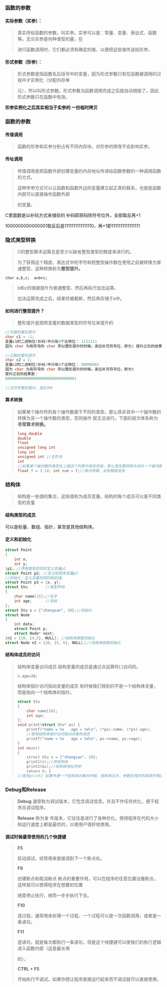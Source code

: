 ### 函数的参数 

#### 实际参数（实参）： 

> 真实传给函数的参数，叫实参。实参可以是：常量、变量、表达式、函数等。无论实参是何种类型的量，在 
>
> 进行函数调用时，它们都必须有确定的值，以便把这些值传送给形参。 

#### 形式参数（形参）：

>  形式参数是指函数名后括号中的变量，因为形式参数只有在函数被调用的过程中才实例化（分配内存单 
>
> 元），所以叫形式参数。形式参数当函数调用完成之后就自动销毁了。因此形式参数只在函数中有效。 

**形参实例化之后其实相当于实参的 一份临时拷贝**

### 函数的参数 

#### 传值调用 

> 函数的形参和实参分别占有不同内存块，对形参的修改不会影响实参。 

#### 传址调用 

> 传值调用是把函数外部创建变量的内存地址传递给函数参数的一种调用函数的方式。 
>
> 这种传参方式可以让函数和函数外边的变量建立起正真的联系，也就是函数内部可以直接操作函数外部 
>
> 的变量。

C里面数是以补码方式来储存的 补码即原码除符号位外，全部取反再+1

1000000000000001取反后是1111111111111110，再+1即1111111111111111 



### 隐式类型转换

> C的整型算术运算总是至少以缺省整型类型的精度来进行的。 
>
> 为了获得这个精度，表达式中的字符和短整型操作数在使用之前被转换为普通整型，这种转换称为**整型提升。**

`char a,b,c;  a=b+c;`

> b和c的值被提升为普通整型，然后再执行加法运算。 
>
> 加法运算完成之后，结果将被截断，然后再存储于a中。

#### 如何进行整型提升？

> 整形提升是按照变量的数据类型的符号位来提升的 

```c
//负数的整形提升 
char c1 = -1; 
变量c1的二进制位(补码)中只有8个比特位： 1111111 
因为 char 为有符号的 char 所以整形提升的时候，高位补充符号位，即为1 提升之后的结果是： 11111111111111111111111111111111 
    
//正数的整形提升 
char c2 = 1; 
变量c2的二进制位(补码)中只有8个比特位： 00000001 
因为 char 为有符号的 char 所以整形提升的时候，高位补充符号位，即为0 
提升之后的结果是： 
00000000000000000000000000000001 
    
//无符号整形提升，高位补0
```

#### 算术转换 

> 如果某个操作符的各个操作数属于不同的类型，那么除非其中一个操作数的转换为另一个操作数的类型，否则操作 就无法进行。下面的层次体系称为**寻常算术转换。**
>
> ```c
> long double 
> double 
> float 
> unsigned long int 
> long int 
> unsigned int //无符号
> int
> //如果某个操作数的类型在上面这个列表中排名较低，那么首先要转换为另外一个操作数的类型后执行运算。
> float f = 3.14; int num = f;//隐式转换，会有精度丢失
> ```

###  结构体

> 结构是一些值的集合，这些值称为成员变量。结构的每个成员可以是不同类型的变量

#### 结构类型的成员

可以是标量、数组、指针，甚至是其他结构体。

#### 定义和初始化

```c
struct Point
{
    int x;
    int y; 
}p1; //声明类型的同时定义变量p1
struct Point p2; //定义结构体变量p2
//初始化：定义变量的同时赋初值。
struct Point p3 = {x, y};
struct Stu        //类型声明
{
    char name[15];//名字
    int age;      //年龄
};
struct Stu s = {"zhangsan", 20};//初始化
struct Node
{
    int data;
    struct Point p;
    struct Node* next; 
}n1 = {10, {4,5}, NULL}; //结构体嵌套初始化
struct Node n2 = {20, {5, 6}, NULL}；//结构体嵌套初始化
```

#### 结构体成员的访问 

> 结构体变量访问成员 结构变量的成员是通过点运算符(.)访问的。
>
> `s.age=20;`
>
> 结构体指针访问指向变量的成员 有时候我们得到的不是一个结构体变量，而是指向一个结构体的指针。 
>
> ```c
> struct Stu
> {
>     char name[20];
>     int age;
> };
> void print(struct Stu* ps) {
>     printf("name = %s   age = %d\n", (*ps).name, (*ps).age);
>     //使用结构体指针访问指向对象的成员
>     printf("name = %s   age = %d\n", ps->name, ps->age);
> }
> int main()
> {
>     struct Stu s = {"zhangsan", 20};
>     print1(s);//传结构体
>     print2(&s);//结构体地址传参
>     return 0; }
> //首先print2 如果传递一个结构体对象的时候，结构体过大，参数压栈的的系统开销比较大，所以会导致性能的下降。       ∴结构体传参的时候，要传结构体的地址。
> ```

### Debug和Release 

> **Debug** 通常称为调试版本，它包含调试信息，并且不作任何优化，便于程序员调试程序。
>
> **Release** 称为发 布版本，它往往是进行了各种优化，使得程序在代码大小和运行速度上都是最优的，以便用户很好地使用。

#### 调试时候最常使用的几个快捷键

>  **F5** 
>
> 启动调试，经常用来直接调到下一个断点处。 
>
> **F9** 
>
> 创建断点和取消断点 断点的重要作用，可以在程序的任意位置设置断点。这样就可以使得程序在想要的位置 
>
> 随意停止执行，继而一步步执行下去。 
>
> **F10** 
>
> 逐过程，通常用来处理一个过程，一个过程可以是一次函数调用，或者是一条语句。 
>
> **F11** 
>
> 逐语句，就是每次都执行一条语句，但是这个快捷键可以使我们的执行逻辑进入函数内部（这是最长用 
>
> 的）。 
>
> **CTRL + F5** 
>
> 开始执行不调试，如果你想让程序直接运行起来而不调试就可以直接使用。